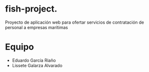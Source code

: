 # fish-project.
Proyecto de aplicación web para ofertar servicios de contratación de personal a empresas marítimas

# Equipo
* Eduardo García Riaño
* Lissete Galarza Alvarado